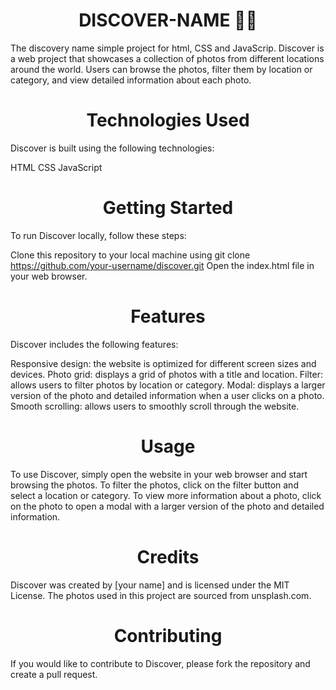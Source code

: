 <h1 align="center"> DISCOVER-NAME 👩‍💻</h1>

The discovery name simple project for html, CSS and JavaScrip.
Discover is a web project that showcases a collection of photos from different locations around the world. Users can browse the photos, filter them by location or category, and view detailed information about each photo.

<h1 align="center">Technologies Used</h1>
Discover is built using the following technologies:

HTML
CSS
JavaScript
<h1 align="center">Getting Started</h1>
To run Discover locally, follow these steps:

Clone this repository to your local machine using git clone https://github.com/your-username/discover.git
Open the index.html file in your web browser.
<h1 align="center">Features</h1>
Discover includes the following features:

Responsive design: the website is optimized for different screen sizes and devices.
Photo grid: displays a grid of photos with a title and location.
Filter: allows users to filter photos by location or category.
Modal: displays a larger version of the photo and detailed information when a user clicks on a photo.
Smooth scrolling: allows users to smoothly scroll through the website.
<h1 align="center">Usage</h1>
To use Discover, simply open the website in your web browser and start browsing the photos. To filter the photos, click on the filter button and select a location or category. To view more information about a photo, click on the photo to open a modal with a larger version of the photo and detailed information.

<h1 align="center">Credits</h1>
Discover was created by [your name] and is licensed under the MIT License. The photos used in this project are sourced from unsplash.com.

<h1 align="center">Contributing</h1>
If you would like to contribute to Discover, please fork the repository and create a pull request.



